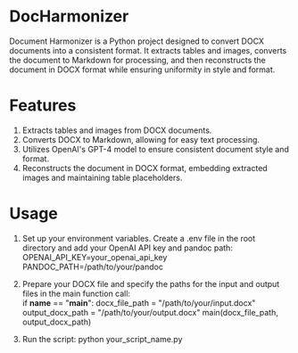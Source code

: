# DocHarmonizer  
Document Harmonizer is a Python project designed to convert DOCX documents into a consistent format. It extracts tables and images, converts the document to Markdown for processing, and then reconstructs the document in DOCX format while ensuring uniformity in style and format.  

# Features  
1. Extracts tables and images from DOCX documents.  
2. Converts DOCX to Markdown, allowing for easy text processing.  
3. Utilizes OpenAI's GPT-4 model to ensure consistent document style and format.  
4. Reconstructs the document in DOCX format, embedding extracted images and maintaining table placeholders.

# Usage  
1. Set up your environment variables. Create a .env file in the root directory and add your OpenAI API key and pandoc path:
   OPENAI_API_KEY=your_openai_api_key  
   PANDOC_PATH=/path/to/your/pandoc  

2. Prepare your DOCX file and specify the paths for the input and output files in the main function call:  
  if __name__ == "__main__":
    docx_file_path = "/path/to/your/input.docx"
    output_docx_path = "/path/to/your/output.docx"
    main(docx_file_path, output_docx_path)

3. Run the script:
   python your_script_name.py

